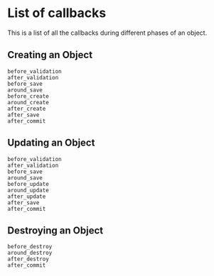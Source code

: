 # List of callbacks

This is a list of all the callbacks during different phases of an object.

## Creating an Object
	before_validation
	after_validation
	before_save
	around_save
	before_create
	around_create
	after_create
	after_save
	after_commit

## Updating an Object
	before_validation
	after_validation
	before_save
	around_save
	before_update
	around_update
	after_update
	after_save
	after_commit

## Destroying an Object
	before_destroy
	around_destroy
	after_destroy
	after_commit
